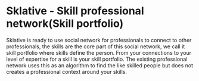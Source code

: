 # Sklative - Skill professional network(Skill portfolio)

Sklative is ready to use social network for professionals to connect to other professionals, the skills are the core part of this social network, we call it skill portfolio where skills define the person. From your connections to your level of expertise for a skill is your skill portfolio. The existing professional network uses this as an algorithm to find the like skilled people but does not creates a professional context around your skills.

